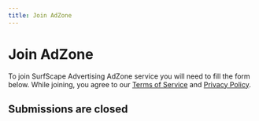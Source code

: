 ```yaml
---
title: Join AdZone
---
```


# Join AdZone

To join SurfScape Advertising AdZone service you will need to fill the form below. While joining, you agree to our [Terms of Service](/terms-of-service) and [Privacy Policy](/privacy).

## Submissions are closed

<!-- <form>
  <fieldset>
    <legend>Website Information</legend>
<div class="form--group">
  <label for="title">Website Title:</label>
  <input type="text" id="title" name="title" required>
</div>

<div class="form--group">
  <label for="url">Website URL:</label>
  <input type="url" id="url" name="url" required>
</div>

<div class="form--group">
  <label for="url">Neocities Page:</label>
  <input type="url" id="url" name="url" required>
</div>

<div class="form--group">
  <label for="upload">Website banner (png/gif):</label>
  <input type="file" id="upload" name="upload" accept="image/png, image/gif, image/jpeg" required>
</div>
 </fieldset>
<button type="submit">Submit</button>

</form> -->
